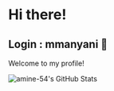 # Hi there!

## Login : mmanyani 👋

Welcome to my profile!


![amine-54's GitHub Stats](https://github-readme-stats.vercel.app/api?username=amine-54&show_icons=true&hide_title=true&count_private=true&hide=prs&theme=tokyonight)
